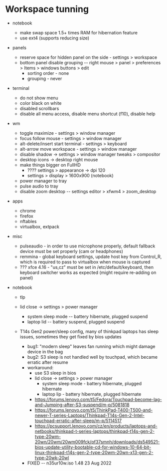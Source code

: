 # Workspace tunning

* notebook
  * make swap space 1.5+ times RAM for hibernation feature
  * use ext4 (supports reducing size)

* panels
  * reserve space for hidden panel on the side - settings > workspace
  * bottom panel disable grouping -- right mouse > panel > preferences > Items > windows buttons > edit
    * sorting order - none
    * grouping - never

* terminal
  * do not show menu
  * color black on white
  * disabled scrollbars
  * disable all menu access, disable menu shortcut (f10), disable help

* wm
  * toggle maximize - settings > window manager
  * focus follow mouse - settings > window manager 
  * alt-delete/insert start terminal - settings > keyboard
  * alt-arrow move workspace - settings > window manager
  * disable shadow -> settings > window manager tweaks > compositor
  * desktop icons -> desktop right mouse
  * make things bigger on FullHD
    * ???? settings > appearance -> dpi 120
    * settings > display > 1600x900 (notebook)
  * power manager to tray
  * pulse audio to tray
  * disable zoom desktop -- settings editor > xfwm4 > zoom_desktop

* apps
  * chrome
  * firefox
  * nftables
  * virtualbox, extpack

* misc
  * pulseaudio - in order to use microphone properly, default fallback device must be set properly (cam or headphones)
  * remmina - global keyboard settings, update host key from Control_R, which is required to pass to virtualbox when mouse is captured
  * ??? xfce 4.16 - "us,cz" must be set in /etc/default/keyboard, then keyboard switcher works as expected (might require re-adding on panel)

* notebook
  * tlp
  
  * lid close -> settings > power manager
    * system sleep mode -- battery hibernate, plugged suspend
    * laptop lid -- battery suspend, plugged suspend
  
  * T14s Gen2 power/sleep config, many of thinkpad laptops has sleep issues, sometimes they get fixed by bios updates
    * bug1: "modern sleep" leaves fan running which might damage device in the bag
    * bug2: S3 sleep is not handled well by touchpad, which became erratic after resume
    * workaround:
      * use S3 sleep in bios
      * lid close -> settings > power manager
        * system sleep mode - battery hibernate, plugged hibernate
        * laptop lip - battery hibernate, plugged hibernate
      * https://forums.lenovo.com/t5/Fedora/Touchpad-become-lag-and-Jumping-after-S3-suspend/m-p/5081818
      * https://forums.lenovo.com/t5/ThinkPad-T400-T500-and-newer-T-series-Laptops/Thinkpad-T14s-Gen-2-Intel-touchpad-erratic-after-sleep/m-p/5114517
      * https://pcsupport.lenovo.com/cz/en/products/laptops-and-netbooks/thinkpad-t-series-laptops/thinkpad-t14s-gen-2-type-20wm-20wn/20wm/20wm009fck/pf37smnh/downloads/ds549521-bios-update-utility-bootable-cd-for-windows-10-64-bit-linux-thinkpad-t14s-gen-2-type-20wm-20wn-x13-gen-2-type-20wk-20wl
    * FIXED -- n35ur10w.iso 1.48	23 Aug 2022
